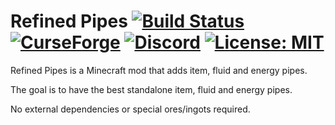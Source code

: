 # Refined Pipes [![Build Status](https://github.com/refinedmods/refinedpipes/actions/workflows/build.yml/badge.svg?branch=develop)](https://github.com/refinedmods/refinedpipes/actions/workflows/build.yml) [![CurseForge](http://cf.way2muchnoise.eu/full_370696_downloads.svg)](https://www.curseforge.com/minecraft/mc-mods/refined-pipes) [![Discord](https://img.shields.io/discord/342942776494653441)](https://discordapp.com/invite/VYzsydb) [![License: MIT](https://img.shields.io/badge/License-MIT-yellow.svg)](LICENSE.md)

Refined Pipes is a Minecraft mod that adds item, fluid and energy pipes.

The goal is to have the best standalone item, fluid and energy pipes.

No external dependencies or special ores/ingots required.
